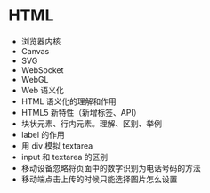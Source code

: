 # HTML
- 浏览器内核
- Canvas
- SVG
- WebSocket
- WebGL
- Web 语义化
- HTML 语义化的理解和作用
- HTML5 新特性（新增标签、API）
- 块状元素、行内元素。理解、区别、举例
- label 的作用
- 用 div 模拟 textarea
- input 和 textarea 的区别
- 移动设备忽略将页面中的数字识别为电话号码的方法
- 移动端点击上传的时候只能选择图片怎么设置
